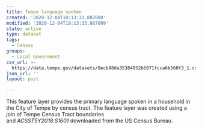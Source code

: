 ```yaml
---
title: Tempe language spoken
created: '2020-12-04T18:13:33.887000'
modified: '2020-12-04T18:13:33.887009'
state: active
type: dataset
tags:
  - Census
groups:
  - Local Government
csv_url: >-
  https://data.tempe.gov/datasets/8ecb98da35384052b5071fcca6b560f3_1.csv?outSR=%7B%22latestWkid%22%3A3857%2C%22wkid%22%3A102100%7D
json_url: ''
layout: post

---
```

This feature layer provides the primary language spoken in a household in the City of Tempe by census tract. The feature layer was created using a join of Tempe Census Tract boundaries and <i>ACSST5Y2018.S1601</i> downloaded from the US Census Bureau.
